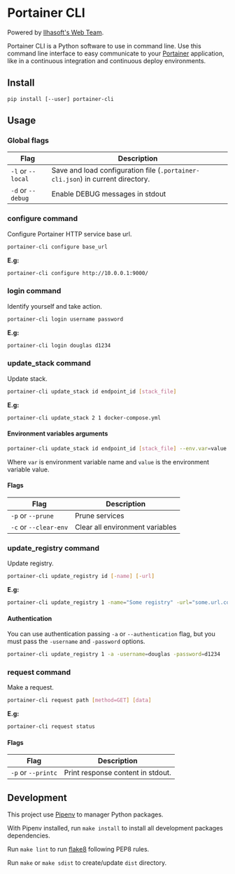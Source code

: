 # Portainer CLI

Powered by [Ilhasoft's Web Team](http://www.ilhasoft.com.br/en/).

Portainer CLI is a Python software to use in command line. Use this command line interface to easy communicate to your [Portainer](https://portainer.io/) application, like in a continuous integration and continuous deploy environments.

## Install

```
pip install [--user] portainer-cli
```

## Usage

### Global flags

| Flag | Description |
|--|--|
| `-l` or `--local` | Save and load configuration file (`.portainer-cli.json`) in current directory. |
| `-d` or `--debug` | Enable DEBUG messages in stdout |

### configure command

Configure Portainer HTTP service base url.

```bash
portainer-cli configure base_url
```

**E.g:**

```bash
portainer-cli configure http://10.0.0.1:9000/
```

### login command

Identify yourself and take action.

```bash
portainer-cli login username password
```

**E.g:**

```bash
portainer-cli login douglas d1234
```

### update_stack command

Update stack.

```bash
portainer-cli update_stack id endpoint_id [stack_file]
```

**E.g:**

```bash
portainer-cli update_stack 2 1 docker-compose.yml
```

#### Environment variables arguments

```bash
portainer-cli update_stack id endpoint_id [stack_file] --env.var=value
```

Where `var` is environment variable name and `value` is the environment variable value.

#### Flags

| Flag | Description |
|--|--|
| `-p` or `--prune` | Prune services |
| `-c` or `--clear-env` | Clear all environment variables |

### update_registry command

Update registry.

```bash
portainer-cli update_registry id [-name] [-url]
```

**E.g:**

```bash
portainer-cli update_registry 1 -name="Some registry" -url="some.url.com/r"
```

#### Authentication

You can use authentication passing `-a` or `--authentication` flag, but you must pass the `-username` and `-password` options.

```bash
portainer-cli update_registry 1 -a -username=douglas -password=d1234
```

### request command

Make a request.

```bash
portainer-cli request path [method=GET] [data]
```

**E.g:**

```bash
portainer-cli request status
```

#### Flags

| Flag | Description |
|--|--|
| `-p` or `--printc` | Print response content in stdout. |

## Development

This project use [Pipenv](https://pipenv.readthedocs.io/en/latest/) to manager Python packages.

With Pipenv installed, run `make install` to install all development packages dependencies.

Run `make lint` to run [flake8](http://flake8.pycqa.org/en/latest/) following PEP8 rules.

Run `make` or `make sdist` to create/update `dist` directory.
